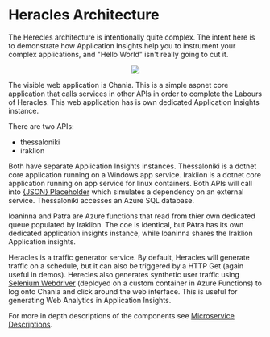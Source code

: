 # Heracles Architecture

The Herecles architecture is intentionally quite complex.  The intent here is to demonstrate how Application Insights help you to instrument your complex applications, and "Hello World" isn't really going to cut it.
<p align="center">
  <img src="../../images/heracles-architecture.jpg" />
</p>

The visible web application is Chania. This is a simple aspnet core application that calls services in other APIs in order to complete the Labours of Heracles.  This web application has is own dedicated Application Insights instance.

There are two APIs:
 - thessaloniki
 - iraklion
 
Both have separate Application Insights instances. Thessaloniki is a dotnet core application running on a Windows app service. Iraklion is a dotnet core application running on app service for linux containers. Both APIs will call into [{JSON} Placeholder](https://jsonplaceholder.typicode.com/) which simulates a dependency on an external service.  Thessaloniki accesses an Azure SQL database.

Ioaninna and Patra are Azure functions that read from thier own dedicated queue populated by Iraklion.  The coe is identical, but PAtra has its own dedicated application insights instance, while Ioaninna shares the Iraklion Application insights.

Heracles is a traffic generator service.  By default, Heracles will generate traffic on a schedule, but it can also be triggered by a HTTP Get (again useful in demos).  Herecles also generates synthetic user traffic using [Selenium Webdriver](https://www.selenium.dev/) (deployed on a custom container in Azure Functions) to log onto Chania and click around the web interface.  This is useful for generating Web Analytics in Application Insights.

For more in depth descriptions of the components see [Microservice Descriptions](docs/intro/microservice-descriptions.md).
